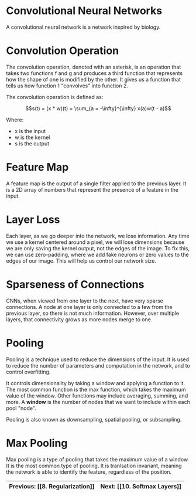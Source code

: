 # Convolutional Neural Networks

A convolutional neural network is a network inspired by biology.

# Convolution Operation

The convolution operation, denoted with an asterisk, is an operation that takes two functions f and g and produces a third function that represents how the shape of one is modified by the other. It gives us a function that tells us how function 1 "convolves" into function 2.

The convolution operation is defined as:

$$s(t) = (x * w)(t) = \sum_{a = -\infty}^{\infty} x(a)w(t - a)$$

Where:

- x is the input
- w is the kernel
- s is the output

# Feature Map

A feature map is the output of a single filter applied to the previous layer. It is a 2D array of numbers that represent the presence of a feature in the input.

# Layer Loss

Each layer, as we go deeper into the network, we lose information. Any time we use a kernel centered around a pixel, we will lose dimensions because we are only saving the kernel output, not the edges of the image. To fix this, we can use zero-padding, where we add fake neurons or zero values to the edges of our image. This will help us control our network size.

# Sparseness of Connections

CNNs, when viewed from one layer to the next, have very sparse connections. A node at one layer is only connected to a few from the previous layer, so there is not much information. However, over multiple layers, that connectivity grows as more nodes merge to one.

# Pooling

Pooling is a technique used to reduce the dimensions of the input. It is used to reduce the number of parameters and computation in the network, and to control overfitting.

It controls dimensionality by taking a window and applying a function to it. The most common function is the max function, which takes the maximum value of the window. Other functions may include averaging, summing, and more. A **window** is the number of nodes that we want to include within each pool "node".

Pooling is also known as downsampling, spatial pooling, or subsampling.

# Max Pooling

Max pooling is a type of pooling that takes the maximum value of a window. It is the most common type of pooling. It is tranlsation invariant, meaning the network is able to identify the feature, regardless of the position.

| **Previous**: [[8. Regularization]] | **Next**: [[10. Softmax Layers]] |
| ----------------------------------- | -------------------------------- |